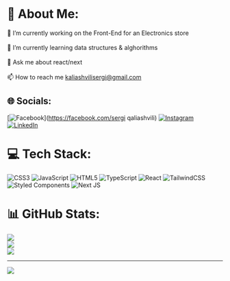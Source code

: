 # 💫 About Me:
🔭 I’m currently working on the Front-End for an Electronics store<br><br>🌱 I’m currently learning data structures & alghorithms<br><br>💬 Ask me about react/next<br><br>📫 How to reach me kaliashvilisergi@gmail.com


## 🌐 Socials:
[![Facebook](https://img.shields.io/badge/Facebook-%231877F2.svg?logo=Facebook&logoColor=white)](https://facebook.com/sergi qaliashvili) [![Instagram](https://img.shields.io/badge/Instagram-%23E4405F.svg?logo=Instagram&logoColor=white)](https://instagram.com/sergi_qaliashvili) [![LinkedIn](https://img.shields.io/badge/LinkedIn-%230077B5.svg?logo=linkedin&logoColor=white)](https://linkedin.com/in/sergi-kaliashvili) 

# 💻 Tech Stack:
![CSS3](https://img.shields.io/badge/css3-%231572B6.svg?style=for-the-badge&logo=css3&logoColor=white) ![JavaScript](https://img.shields.io/badge/javascript-%23323330.svg?style=for-the-badge&logo=javascript&logoColor=%23F7DF1E) ![HTML5](https://img.shields.io/badge/html5-%23E34F26.svg?style=for-the-badge&logo=html5&logoColor=white) ![TypeScript](https://img.shields.io/badge/typescript-%23007ACC.svg?style=for-the-badge&logo=typescript&logoColor=white) ![React](https://img.shields.io/badge/react-%2320232a.svg?style=for-the-badge&logo=react&logoColor=%2361DAFB) ![TailwindCSS](https://img.shields.io/badge/tailwindcss-%2338B2AC.svg?style=for-the-badge&logo=tailwind-css&logoColor=white) ![Styled Components](https://img.shields.io/badge/styled--components-DB7093?style=for-the-badge&logo=styled-components&logoColor=white) ![Next JS](https://img.shields.io/badge/Next-black?style=for-the-badge&logo=next.js&logoColor=white)
# 📊 GitHub Stats:
![](https://github-readme-stats.vercel.app/api?username=sergiojaa&theme=radical&hide_border=false&include_all_commits=true&count_private=false)<br/>
![](https://github-readme-streak-stats.herokuapp.com/?user=sergiojaa&theme=radical&hide_border=false)<br/>
![](https://github-readme-stats.vercel.app/api/top-langs/?username=sergiojaa&theme=radical&hide_border=false&include_all_commits=true&count_private=false&layout=compact)

---
[![](https://visitcount.itsvg.in/api?id=sergiojaa&icon=0&color=0)](https://visitcount.itsvg.in)

<!-- Proudly created with GPRM ( https://gprm.itsvg.in ) -->
